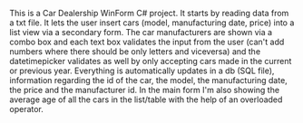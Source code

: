 This is a Car Dealership WinForm C# project. 
It starts by reading data from a txt file. It lets the user insert cars (model, manufacturing date, price) into a list view via a secondary form. The car manufacturers are shown via a combo box and each text box validates the input from the user (can't add numbers where there should be only letters and viceversa) and the datetimepicker validates as well by only accepting cars made in the current or previous year.
Everything is automatically updates in a db (SQL file), information regarding the id of the car, the model, the manufacturing date, the price and the manufacturer id.
In the main form I'm also showing the average age of all the cars in the list/table with the help of an overloaded operator.